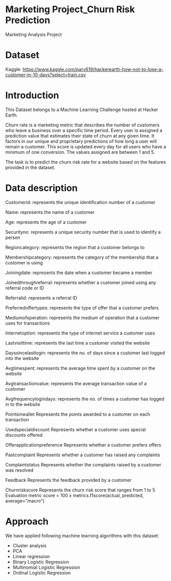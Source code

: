 # Marketing Project_Churn Risk Prediction
Marketing Analysis Project


# Dataset
Kaggle: https://www.kaggle.com/parv619/hackerearth-how-not-to-lose-a-customer-in-10-days?select=train.csv


# Introduction
This Dataset belongs to a Machine Learning Challenge hosted at Hacker Earth.

Churn rate is a marketing metric that describes the number of customers who leave a business over a specific time period. Every user is assigned a prediction value that estimates their state of churn at any given time. It factors in our unique and proprietary predictions of how long a user will remain a customer. This score is updated every day for all users who have a minimum of one conversion. The values assigned are between 1 and 5.

The task is to predict the churn risk rate for a website based on the features provided in the dataset.

# Data description
Customerid: represents the unique identification number of a customer

Name: represents the name of a customer 

Age: represents the age of a customer

Securityno: represents a unique security number that is used to identify a person

Regioncategory: represents the region that a customer belongs to 

Membershipcategory: represents the category of the membership that a customer is using

Joiningdate: represents the date when a customer became a member 

Joinedthroughreferral: represents whether a customer joined using any referral code or ID 

Referralid: represents a referral ID

Preferredoffertypes: represents the type of offer that a customer prefers

Mediumofoperation: represents the medium of operation that a customer uses for transactions

Internetoption: represents the type of internet service a customer uses 

Lastvisittime: represents the last time a customer visited the website 

Dayssincelastlogin: represents the no. of days since a customer last logged into the website

Avgtimespent: represents the average time spent by a customer on the website

Avgtransactionvalue: represents the average transaction value of a customer

Avgfrequencylogindays: represents the no. of times a customer has logged in to the website 

Pointsinwallet Represents the points awarded to a customer on each transaction 

Usedspecialdiscount Represents whether a customer uses special discounts offered 

Offerapplicationpreference Represents whether a customer prefers offers

Pastcomplaint Represents whether a customer has raised any complaints

Complaintstatus Represents whether the complaints raised by a customer was resolved 

Feedback Represents the feedback provided by a customer 

Churnriskscore Represents the churn risk score that ranges from 1 to 5 Evaluation metric score = 100 x metrics.f1score(actual, predicted, average="macro")

# Approach
We have applied following machine learning algorithms with this dataset:
- Cluster analysis
- PCA
- Linear regression
- Binary Logistic Regression
- Multinomial Logistic Regression
- Ordinal Logistic Regression
